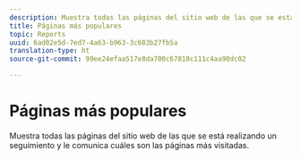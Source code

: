 ```yaml
---
description: Muestra todas las páginas del sitio web de las que se está realizando un seguimiento y le comunica cuáles son las páginas más visitadas.
title: Páginas más populares
topic: Reports
uuid: 6ad02e5d-7ed7-4a63-b963-3c683b27fb5a
translation-type: ht
source-git-commit: 99ee24efaa517e8da700c67818c111c4aa90dc02

---
```



# Páginas más populares

Muestra todas las páginas del sitio web de las que se está realizando un seguimiento y le comunica cuáles son las páginas más visitadas.

